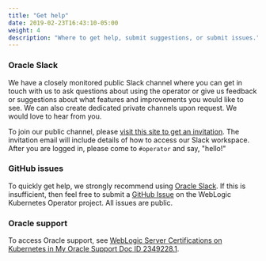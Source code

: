 ```yaml
---
title: "Get help"
date: 2019-02-23T16:43:10-05:00
weight: 4
description: "Where to get help, submit suggestions, or submit issues."
---
```


### Oracle Slack
We have a closely monitored public Slack channel where you can get
in touch with us to ask questions about using the operator or give us feedback
or suggestions about what features and improvements you would like to see.
We can also create dedicated private channels upon request.
We would love to hear from you.

To join our public channel, please
[visit this site to get an invitation](https://weblogic-slack-inviter.herokuapp.com/).
The invitation email will include
details of how to access our Slack workspace.
After you are logged in, please come to `#operator` and say, "hello!"

### GitHub issues
To quickly get help, we strongly recommend using [Oracle Slack](#oracle-slack).
If this is insufficient, then feel free
to submit a [GitHub Issue](https://github.com/oracle/weblogic-kubernetes-operator/issues) on the
WebLogic Kubernetes Operator project. All issues are public.

### Oracle support
To access Oracle support,
see [WebLogic Server Certifications on Kubernetes in My Oracle Support Doc ID 2349228.1](https://support.oracle.com/epmos/faces/DocumentDisplay?_afrLoop=208317433106215&id=2349228.1&_afrWindowMode=0&_adf.ctrl-state=c2nhai8p3_4).
